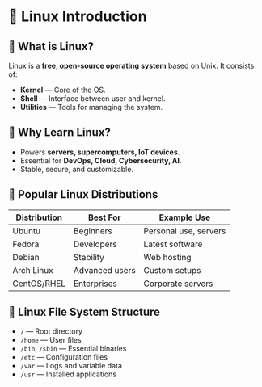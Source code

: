 # 📘 Linux Introduction

## 🔹 What is Linux?
Linux is a **free, open-source operating system** based on Unix. It consists of:
- **Kernel** — Core of the OS.
- **Shell** — Interface between user and kernel.
- **Utilities** — Tools for managing the system.

## 🔹 Why Learn Linux?
- Powers **servers, supercomputers, IoT devices**.
- Essential for **DevOps, Cloud, Cybersecurity, AI**.
- Stable, secure, and customizable.

## 🔹 Popular Linux Distributions
| Distribution | Best For | Example Use |
|--------------|----------|-------------|
| Ubuntu       | Beginners | Personal use, servers |
| Fedora       | Developers | Latest software |
| Debian       | Stability | Web hosting |
| Arch Linux   | Advanced users | Custom setups |
| CentOS/RHEL  | Enterprises | Corporate servers |

## 🔹 Linux File System Structure
- `/` — Root directory  
- `/home` — User files  
- `/bin`, `/sbin` — Essential binaries  
- `/etc` — Configuration files  
- `/var` — Logs and variable data  
- `/usr` — Installed applications
